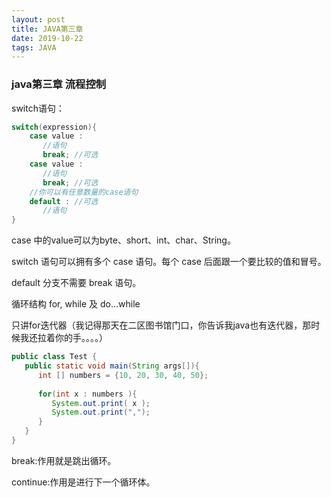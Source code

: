 ```yaml
---
layout: post
title: JAVA第三章
date: 2019-10-22
tags: JAVA
---
```

### java第三章 流程控制 

switch语句：

```java
switch(expression){
    case value :
       //语句
       break; //可选
    case value :
       //语句
       break; //可选
    //你可以有任意数量的case语句
    default : //可选
       //语句
}
```

case 中的value可以为byte、short、int、char、String。

switch 语句可以拥有多个 case 语句。每个 case 后面跟一个要比较的值和冒号。

default 分支不需要 break 语句。 



循环结构  for, while 及 do...while

只讲for迭代器（我记得那天在二区图书馆门口，你告诉我java也有迭代器，那时候我还拉着你的手。。。。）

```java
public class Test {
   public static void main(String args[]){
      int [] numbers = {10, 20, 30, 40, 50};
 
      for(int x : numbers ){
         System.out.print( x );
         System.out.print(",");
      }
   }
}
```

break:作用就是跳出循环。

continue:作用是进行下一个循环体。

